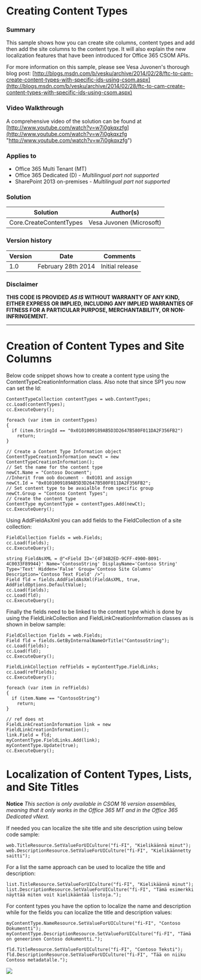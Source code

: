 # Creating Content Types #

### Summary ###
This sample shows how you can create site columns, content types and add then add the site columns to the content type. It will also explain the new localization features that have been introduced for Office 365 CSOM APIs.

For more information on this sample, please see Vesa Juvonen's thorough blog post: [http://blogs.msdn.com/b/vesku/archive/2014/02/28/ftc-to-cam-create-content-types-with-specific-ids-using-csom.aspx](http://blogs.msdn.com/b/vesku/archive/2014/02/28/ftc-to-cam-create-content-types-with-specific-ids-using-csom.aspx)

### Video Walkthrough ##
A comprehensive video of the solution can be found at [http://www.youtube.com/watch?v=w7i0gkqxzfg](http://www.youtube.com/watch?v=w7i0gkqxzfg "http://www.youtube.com/watch?v=w7i0gkqxzfg")

### Applies to ###
-  Office 365 Multi Tenant (MT)
-  Office 365 Dedicated (D) - *Multilingual part not supported*
-  SharePoint 2013 on-premises - *Multilingual part not supported*

### Solution ###
Solution | Author(s)
---------|----------
Core.CreateContentTypes | Vesa Juvonen (Microsoft)

### Version history ###
Version  | Date | Comments
---------| -----| --------
1.0  | February 28th 2014 | Initial release

### Disclaimer ###
**THIS CODE IS PROVIDED *AS IS* WITHOUT WARRANTY OF ANY KIND, EITHER EXPRESS OR IMPLIED, INCLUDING ANY IMPLIED WARRANTIES OF FITNESS FOR A PARTICULAR PURPOSE, MERCHANTABILITY, OR NON-INFRINGEMENT.**


----------

# Creation of Content Types and Site Columns #
Below code snippet shows how to create a content type using the ContentTypeCreationInformation class. Also note that since SP1 you now can set the Id:

    ContentTypeCollection contentTypes = web.ContentTypes;
    cc.Load(contentTypes);
    cc.ExecuteQuery();
    
    foreach (var item in contentTypes)
    {
      if (item.StringId == "0x0101009189AB5D3D2647B580F011DA2F356FB2")
        return;
    }

    // Create a Content Type Information object
    ContentTypeCreationInformation newCt = new ContentTypeCreationInformation();
    // Set the name for the content type
    newCt.Name = "Contoso Document";
    //Inherit from oob document - 0x0101 and assign
    newCt.Id = "0x0101009189AB5D3D2647B580F011DA2F356FB2";
    // Set content type to be avaialble from specific group
    newCt.Group = "Contoso Content Types";
    // Create the content type
    ContentType myContentType = contentTypes.Add(newCt);
    cc.ExecuteQuery();
    
Using AddFieldAsXml you can add fields to the FieldCollection of a site collection:

    FieldCollection fields = web.Fields;
    cc.Load(fields);
    cc.ExecuteQuery();

    string FieldAsXML = @"<Field ID='{4F34B2ED-9CFF-4900-B091-4C0033F89944}' Name='ContosoString' DisplayName='Contoso String' Type='Text' Hidden='False' Group='Contoso Site Columns' Description='Contoso Text Field' />";
    Field fld = fields.AddFieldAsXml(FieldAsXML, true, AddFieldOptions.DefaultValue);
    cc.Load(fields);
    cc.Load(fld);
    cc.ExecuteQuery();


Finally the fields need to be linked to the content type which is done by using the FieldLinkCollection and FieldLinkCreationInformation classes as is shown in below sample:

    FieldCollection fields = web.Fields;
    Field fld = fields.GetByInternalNameOrTitle("ContosoString");
    cc.Load(fields);
    cc.Load(fld);
    cc.ExecuteQuery();

    FieldLinkCollection refFields = myContentType.FieldLinks;
    cc.Load(refFields);
    cc.ExecuteQuery();

    foreach (var item in refFields)
    {
      if (item.Name == "ContosoString")
        return;
    }

    // ref does nt
    FieldLinkCreationInformation link = new FieldLinkCreationInformation();
    link.Field = fld;
    myContentType.FieldLinks.Add(link);
    myContentType.Update(true);
    cc.ExecuteQuery();

# Localization of Content Types, Lists, and Site Titles #
**Notice** *This section is only available in CSOM 16 version assemblies, meaning that it only works in the Office 365 MT and in the Office 365 Dedicated vNext.* 

If needed you can localize the site title and site description using below code sample:

    web.TitleResource.SetValueForUICulture("fi-FI", "Kielikäännä minut");
    web.DescriptionResource.SetValueForUICulture("fi-FI", "Kielikäännetty saitti");

For a list the same approach can be used to localize the title and description:

    list.TitleResource.SetValueForUICulture("fi-FI", "Kielikäännä minut");
    list.DescriptionResource.SetValueForUICulture("fi-FI", "Tämä esimerkki näyttää miten voit kielikääntää listoja.");

For content types you have the option to localize the name and description while for the fields you can localize the title and description values:

    myContentType.NameResource.SetValueForUICulture("fi-FI", "Contoso Dokumentti");
    myContentType.DescriptionResource.SetValueForUICulture("fi-FI", "Tämä on geneerinen Contoso dokumentti.");

    fld.TitleResource.SetValueForUICulture("fi-FI", "Contoso Teksti");
    fld.DescriptionResource.SetValueForUICulture("fi-FI", "Tää on niiku Contoso metadatalle.");
 
 <img src="https://telemetry.sharepointpnp.com/pnp/samples/Core.CreateContentTypes" />